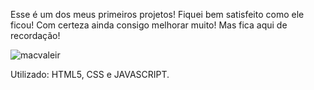 Esse é um dos meus primeiros projetos! Fiquei bem satisfeito como ele ficou! Com certeza ainda consigo melhorar muito! Mas fica aqui de recordação!

![macvaleir](https://user-images.githubusercontent.com/103279555/162542100-35aae048-59a1-44d1-bb81-83ccbb047f36.png)

Utilizado: HTML5, CSS e JAVASCRIPT.
